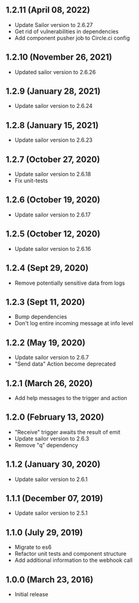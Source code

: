 ## 1.2.11 (April 08, 2022)
* Update Sailor version to 2.6.27
* Get rid of vulnerabilities in dependencies
* Add component pusher job to Circle.ci config

## 1.2.10 (November 26, 2021)
* Updated sailor version to 2.6.26

## 1.2.9 (January 28, 2021)
* Update sailor version to 2.6.24

## 1.2.8 (January 15, 2021)
* Update sailor version to 2.6.23

## 1.2.7 (October 27, 2020)
* Update sailor version to 2.6.18
* Fix unit-tests

## 1.2.6 (October 19, 2020)
* Update sailor version to 2.6.17

## 1.2.5 (October 12, 2020)
* Update sailor version to 2.6.16

## 1.2.4 (Sept 29, 2020)
* Remove potentially sensitive data from logs

## 1.2.3 (Sept 11, 2020)
* Bump dependencies
* Don't log entire incoming message at info level

## 1.2.2 (May 19, 2020)

* Update sailor version to 2.6.7
* "Send data" Action become deprecated

## 1.2.1 (March 26, 2020)
* Add help messages to the trigger and action

## 1.2.0 (February 13, 2020)

* "Receive" trigger awaits the result of emit
* Update sailor version to 2.6.3
* Remove "q" dependency

## 1.1.2 (January 30, 2020)

* Update sailor version to 2.6.1

## 1.1.1 (December 07, 2019)

* Update sailor version to 2.5.1

## 1.1.0 (July 29, 2019)

* Migrate to es6
* Refactor unit tests and component structure
* Add additional information to the webhook call

## 1.0.0 (March 23, 2016)

* Initial release
